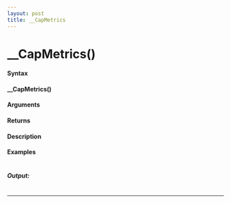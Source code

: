```yaml
---
layout: post
title: __CapMetrics
---
```


# __CapMetrics()


#### Syntax

#### __CapMetrics()

#### Arguments

#### Returns

#### Description

#### Examples

```

```

##### Output:

```

```

---